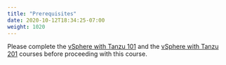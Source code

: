 ```yaml
---
title: "Prerequisites"
date: 2020-10-12T18:34:25-07:00
weight: 1020
---
```


Please complete the [vSphere with Tanzu 101](https://modernapps.ninja/course/vspheretanzu101/) and the [vSphere with Tanzu 201](https://modernapps.ninja/course/vspheretanzu201/) courses before proceeding with this course.

